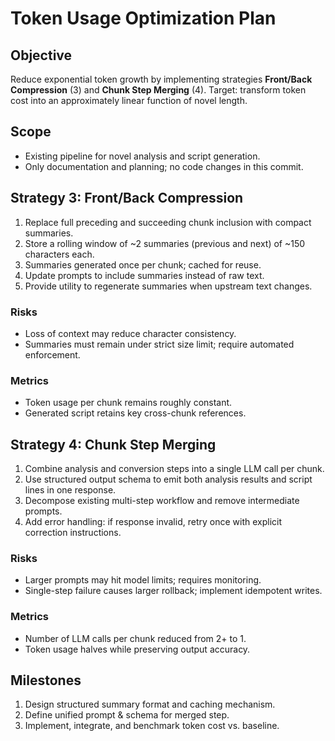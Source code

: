 # Token Usage Optimization Plan

## Objective

Reduce exponential token growth by implementing strategies **Front/Back Compression** (3) and **Chunk Step Merging** (4). Target: transform token cost into an approximately linear function of novel length.

## Scope

- Existing pipeline for novel analysis and script generation.
- Only documentation and planning; no code changes in this commit.

## Strategy 3: Front/Back Compression

1. Replace full preceding and succeeding chunk inclusion with compact summaries.
2. Store a rolling window of \~2 summaries (previous and next) of ~150 characters each.
3. Summaries generated once per chunk; cached for reuse.
4. Update prompts to include summaries instead of raw text.
5. Provide utility to regenerate summaries when upstream text changes.

### Risks

- Loss of context may reduce character consistency.
- Summaries must remain under strict size limit; require automated enforcement.

### Metrics

- Token usage per chunk remains roughly constant.
- Generated script retains key cross-chunk references.

## Strategy 4: Chunk Step Merging

1. Combine analysis and conversion steps into a single LLM call per chunk.
2. Use structured output schema to emit both analysis results and script lines in one response.
3. Decompose existing multi-step workflow and remove intermediate prompts.
4. Add error handling: if response invalid, retry once with explicit correction instructions.

### Risks

- Larger prompts may hit model limits; requires monitoring.
- Single-step failure causes larger rollback; implement idempotent writes.

### Metrics

- Number of LLM calls per chunk reduced from 2+ to 1.
- Token usage halves while preserving output accuracy.

## Milestones

1. Design structured summary format and caching mechanism.
2. Define unified prompt & schema for merged step.
3. Implement, integrate, and benchmark token cost vs. baseline.
